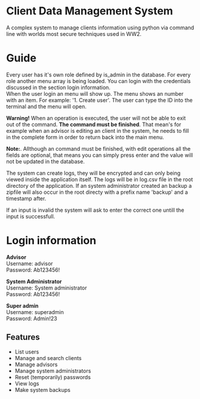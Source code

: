 # Client Data Management System
A complex system to manage clients information using python via command line with worlds most secure techniques used in WW2.

# Guide
Every user has it's own role defined by is_admin in the database. For every role another menu array is being loaded. You can login with the credentials discussed in the section login information.  
When the user login an menu will show up. The menu shows an number with an item. For example: '1. Create user'. The user can type the ID into the terminal and the menu will open.  
  
  
**Warning!**
When an operation is executed, the user will not be able to exit out of the command. **The command must be finished**. That mean's for example when an advisor is editing an client in the system, he needs to fill in the complete form in order to return back into the main menu.  
  
**Note:**. 
Allthough an command must be finished, with edit operations all the fields are optional, that means you can simply press enter and the value will not be updated in the database.
  
  
The system can create logs, they will be encrypted and can only being viewed inside the application itself. The logs will be in log.csv file in the root directory of the application. If an system administrator created an backup a zipfile will also occur in the root directy with a prefix name 'backup' and a timestamp after.  
  
If an input is invalid the system will ask to enter the correct one untill the input is successfull.  


# Login information

**Advisor**  
Username: advisor  
Password: Ab123456!   
  
**System Administrator**  
Username: System administrator  
Password: Ab123456!  
  
**Super admin**  
Username: superadmin  
Password: Admin!23  
  
## Features
- List users
- Manage and search clients 
- Manage advisors
- Manage system administrators
- Reset (temporarily) passwords
- View logs
- Make system backups
